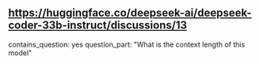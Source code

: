 ## https://huggingface.co/deepseek-ai/deepseek-coder-33b-instruct/discussions/13

contains_question: yes
question_part: "What is the context length of this model"